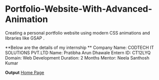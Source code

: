 # Portfolio-Website-With-Advanced-Animation
Creating a personal portfolio website using modern CSS animations and libraries like GSAP .

 **Below are the details of my internship **
Company Name: CODTECH IT SOLUTIONS PVT.LTD
Name: Pratibha Arun Dhawale
Entern ID: CT12LYQ
Domain: Web Development
Duration: 2 Months
Mentor: Neela Santhosh Kumar

**Output**
[Home Page](https://github.com/user-attachments/assets/60d61c8d-6737-4e1e-925d-e90aa8ebce52)

